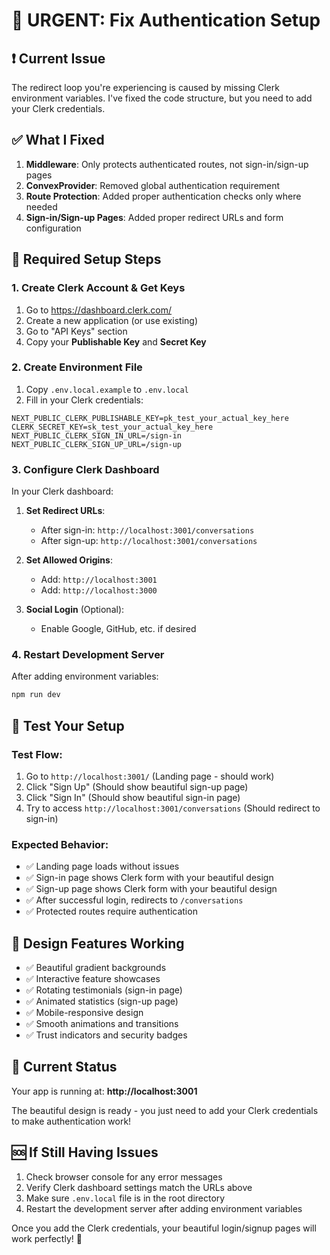 # 🔧 URGENT: Fix Authentication Setup

## ❗ Current Issue
The redirect loop you're experiencing is caused by missing Clerk environment variables. I've fixed the code structure, but you need to add your Clerk credentials.

## ✅ What I Fixed
1. **Middleware**: Only protects authenticated routes, not sign-in/sign-up pages
2. **ConvexProvider**: Removed global authentication requirement
3. **Route Protection**: Added proper authentication checks only where needed
4. **Sign-in/Sign-up Pages**: Added proper redirect URLs and form configuration

## 🔑 Required Setup Steps

### 1. Create Clerk Account & Get Keys
1. Go to https://dashboard.clerk.com/
2. Create a new application (or use existing)
3. Go to "API Keys" section
4. Copy your **Publishable Key** and **Secret Key**

### 2. Create Environment File
1. Copy `.env.local.example` to `.env.local`
2. Fill in your Clerk credentials:

```env
NEXT_PUBLIC_CLERK_PUBLISHABLE_KEY=pk_test_your_actual_key_here
CLERK_SECRET_KEY=sk_test_your_actual_key_here
NEXT_PUBLIC_CLERK_SIGN_IN_URL=/sign-in
NEXT_PUBLIC_CLERK_SIGN_UP_URL=/sign-up
```

### 3. Configure Clerk Dashboard
In your Clerk dashboard:

1. **Set Redirect URLs**:
   - After sign-in: `http://localhost:3001/conversations`
   - After sign-up: `http://localhost:3001/conversations`

2. **Set Allowed Origins**:
   - Add: `http://localhost:3001`
   - Add: `http://localhost:3000`

3. **Social Login** (Optional):
   - Enable Google, GitHub, etc. if desired

### 4. Restart Development Server
After adding environment variables:
```bash
npm run dev
```

## 🧪 Test Your Setup

### Test Flow:
1. Go to `http://localhost:3001/` (Landing page - should work)
2. Click "Sign Up" (Should show beautiful sign-up page)
3. Click "Sign In" (Should show beautiful sign-in page)
4. Try to access `http://localhost:3001/conversations` (Should redirect to sign-in)

### Expected Behavior:
- ✅ Landing page loads without issues
- ✅ Sign-in page shows Clerk form with your beautiful design
- ✅ Sign-up page shows Clerk form with your beautiful design
- ✅ After successful login, redirects to `/conversations`
- ✅ Protected routes require authentication

## 🎨 Design Features Working
- ✅ Beautiful gradient backgrounds
- ✅ Interactive feature showcases
- ✅ Rotating testimonials (sign-in page)
- ✅ Animated statistics (sign-up page)
- ✅ Mobile-responsive design
- ✅ Smooth animations and transitions
- ✅ Trust indicators and security badges

## 📱 Current Status
Your app is running at: **http://localhost:3001**

The beautiful design is ready - you just need to add your Clerk credentials to make authentication work!

## 🆘 If Still Having Issues
1. Check browser console for any error messages
2. Verify Clerk dashboard settings match the URLs above
3. Make sure `.env.local` file is in the root directory
4. Restart the development server after adding environment variables

Once you add the Clerk credentials, your beautiful login/signup pages will work perfectly! 🎉
